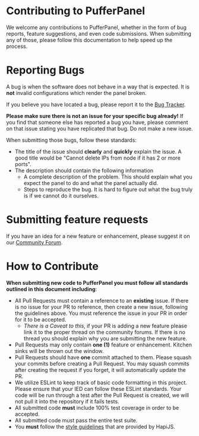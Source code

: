 # Contributing to PufferPanel
We welcome any contributions to PufferPanel, whether in the form of bug reports, feature suggestions, and even code submissions. When submitting any of those, please follow this documentation to help speed up the process.

# Reporting Bugs
A bug is when the software does not behave in a way that is expected. It is **not** invalid configurations which render the panel broken.

If you believe you have located a bug, please report it to the [Bug Tracker](https://github.com/PufferPanel/PufferPanel/issues).

**Please make sure there is not an issue for your specific bug already!** If you find that someone else has reported a bug you have, please comment on that issue stating you have replicated that bug. Do not make a new issue.

When submitting those bugs, follow these standards:
* The title of the issue should **clearly** and **quickly** explain the issue. A good title would be "Cannot delete IPs from node if it has 2 or more ports".
* The description should contain the following information
  * A complete description of the problem. This should explain what you expect the panel to do and what the panel actually did.
  * Steps to reproduce the bug. It is hard to figure out what the bug truly is if we cannot do it ourselves.

# Submitting feature requests
If you have an idea for a new feature or enhancement, please suggest it on our [Community Forum](https://community.pufferpanel.com/forum/5-feature-requests/).

# How to Contribute
**When submitting new code to PufferPanel you must follow all standards outlined in this document including**:
* All Pull Requests must contain a reference to an **existing** issue. If there is no issue for your PR to reference, then create a new issue, following the guidelines above. You must reference the issue in your PR in order for it to be accepted.
  * *There is a Caveat to this*, if your PR is adding a new feature please link it to the proper thread on the community forums. If there is no thread you should explain why you are submitting the new feature.
* Pull Requests may only contain **one (1)** feature or enhancement. Kitchen sinks will be thrown out the window.
* Pull Requests should have **one** commit attached to them. Please squash your commits before creating a Pull Request. You may squash commits after creating the request if you forget, it will automatically update the PR.
* We utilize ESLint to keep track of basic code formatting in this project. Please ensure that your IED can follow these ESLint standards. Your code will be run through a test after the Pull Request is created, we will not pull it into the repository if it fails tests.
* All submitted code **must** include 100% test coverage in order to be accepted.
* All submitted code must pass the entire test suite.
* You **must** follow the [style guidelines](http://hapijs.com/styleguide) that are provided by HapiJS.
